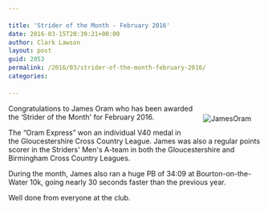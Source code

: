 ```yaml
---

title: 'Strider of the Month - February 2016'
date: 2016-03-15T20:39:21+00:00
author: Clark Lawson
layout: post
guid: 2053
permalink: /2016/03/strider-of-the-month-february-2016/
categories:

---
```

<div style="float:right; padding: 20px 20px 20px 20px">
  <img class="alignright 2055" src="/Images/2016/03/JamesOram1-e1458074182855-225x300.jpg" alt="JamesOram" width="225" height="300" srcset="/Images/2016/03/JamesOram1-e1458074182855-225x300.jpg 225w, /Images/2016/03/JamesOram1-e1458074182855.jpg 480w" sizes="(max-width: 225px) 100vw, 225px" />
</div>

Congratulations to James Oram who has been awarded the &#8216;Strider of the Month' for February 2016.

The &#8220;Oram Express&#8221; won an individual V40 medal in the Gloucestershire Cross Country League. James was also a regular points scorer in the Striders' Men's A-team in both the Gloucestershire and Birmingham Cross Country Leagues.

During the month, James also ran a huge PB of 34:09 at Bourton-on-the-Water 10k, going nearly 30 seconds faster than the previous year.

Well done from everyone at the club.